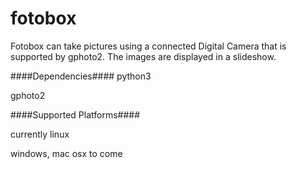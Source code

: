 fotobox
=======

Fotobox can take pictures using a connected Digital Camera that is supported by gphoto2.
The images are displayed in a slideshow.


####Dependencies####
python3

gphoto2


####Supported Platforms####

currently linux

windows, mac osx to come
